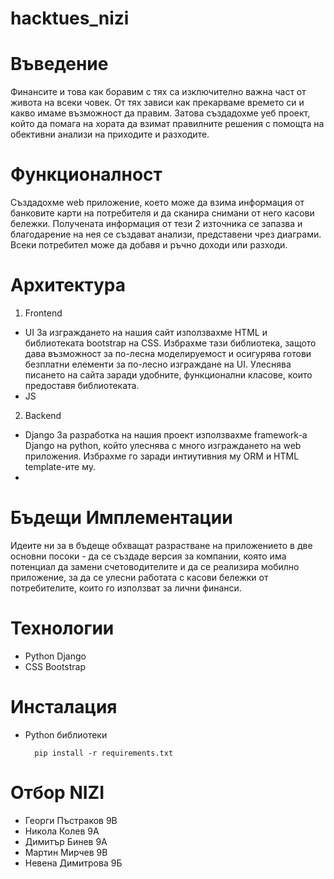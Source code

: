 # hacktues_nizi

# Въведение
Финансите и това как боравим с тях са изключително важна част от живота на всеки човек. От тях зависи как прекарваме времето си и какво имаме възможност да правим. Затова създадохме уеб проект, който да помага на хората да взимат правилните решения с помощта на обективни анализи  на приходите и разходите.

# Функционалност
Създадохме web приложение, което може да взима информация от банковите карти на потребителя и да сканира снимани от него касови бележки. Получената информация от тези 2 източника се запазва и благодарение на нея се създават анализи, представени чрез диаграми. Всеки потребител може да добавя и ръчно доходи или разходи.
 
# Архитектура
1. Frontend
- UI
    За изграждането на нашия сайт използвахме HTML и библиотеката bootstrap на CSS. Избрахме тази библиотека, защото дава възможност за по-лесна моделируемост и осигурява готови безплатни елементи за по-лесно изграждане на UI. Улеснява писането на сайта заради удобните, функционални класове, които предоставя библиотеката.
- JS
    
2. Backend
- Django
    За разработка на нашия проект използвахме framework-a Django на python, който улеснява с много изграждането на web приложения. Избрахме го заради интиутивния му ORM и HTML template-ите му.
- 

# Бъдещи Имплементации
Идеите ни за в бъдеще обхващат разрастване на приложението в две основни посоки - да се създаде версия за компании, която има потенциал да замени счетоводителите и да се реализира мобилно приложение, за да се улесни работата с касови бележки от  потребителите, които го използват за лични финанси.

# Технологии

- Python Django
- CSS Bootstrap

# Инсталация
- Python библиотеки

		pip install -r requirements.txt

# Отбор NIZI
- Георги Пъстраков 9В
- Никола Колев 9А
- Димитър Бинев 9А
- Мартин Мирчев 9В
- Невена Димитрова 9Б
